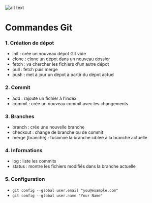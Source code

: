 ![alt text](https://git-scm.com/images/logos/downloads/Git-Logo-2Color.png "Logo Title Text 1")
# Commandes Git

### 1. Création de dépot
  * init : crée un nouveau dépot Git vide
  * clone : clone un dépot dans un nouveau dossier
  * fetch : va chercher les fichiers d'un autre dépot
  * pull : fetch puis merge
  * push : met à jour un dépot à partir du dépot actuel

### 2. Commit
  * add : rajoute un fichier à l'index
  * commit : crée un nouveau commit avec les changements

### 3. Branches
  * branch : crée une nouvelle branche
  * checkout : change de branche ou de commit
  * merge [branche] : fusionne la branche ciblée à la branche actuelle

### 4. Informations
  * log : liste les commits
  * status : montre les fichiers modifiés dans la branche actuelle

### 5. Configuration
  * ``git config --global user.email "you@example.com"``
  * ``git config --global user.name "Your Name"``
